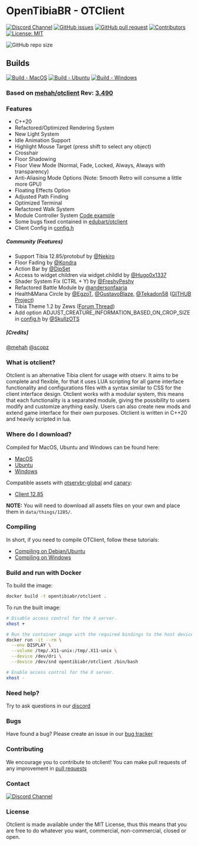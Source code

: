 # OpenTibiaBR - OTClient

[![Discord Channel](https://img.shields.io/discord/528117503952551936.svg?style=flat-square&logo=discord)](https://discord.gg/3NxYnyV)
[![GitHub issues](https://img.shields.io/github/issues/opentibiabr/otclient)](https://github.com/opentibiabr/otclient/issues)
[![GitHub pull request](https://img.shields.io/github/issues-pr/opentibiabr/otclient)](https://github.com/opentibiabr/otclient/pulls)
[![Contributors](https://img.shields.io/github/contributors/opentibiabr/otclient.svg?style=flat-square)](https://github.com/opentibiabr/otclient/graphs/contributors)
[![License: MIT](https://img.shields.io/badge/License-MIT-yellow.svg)](https://github.com/opentibiabr/otclient/blob/develop/LICENSE)

![GitHub repo size](https://img.shields.io/github/repo-size/opentibiabr/otclient)

## Builds

[![Build - MacOS](https://github.com/opentibiabr/otclient/actions/workflows/build-macos.yml/badge.svg)](https://github.com/opentibiabr/otclient/actions/workflows/build-macos.yml)
[![Build - Ubuntu](https://github.com/opentibiabr/otclient/actions/workflows/build-ubuntu.yml/badge.svg)](https://github.com/opentibiabr/otclient/actions/workflows/build-ubuntu.yml)
[![Build - Windows](https://github.com/opentibiabr/otclient/actions/workflows/build-windows.yml/badge.svg)](https://github.com/opentibiabr/otclient/actions/workflows/build-windows.yml)

### Based on [mehah/otclient](https://github.com/mehah/otclient) Rev: [3.490](https://github.com/mehah/otclient/commit/c4433f3dba1e2790038495ab056848e3344190ac)

### Features

- C++20
- Refactored/Optimized Rendering System
- New Light System
- Idle Animation Support
- Highlight Mouse Target (press shift to select any object)
- Crosshair
- Floor Shadowing
- Floor View Mode (Normal, Fade, Locked, Always, Always with transparency)
- Anti-Aliasing Mode Options (Note: Smooth Retro will consume a little more GPU)
- Floating Effects Option
- Adjusted Path Finding
- Optimized Terminal
- Refactored Walk System
- Module Controller System [Code example](https://github.com/mehah/otclient/blob/main/modules/game_minimap/minimap.lua)
- Some bugs fixed contained in [edubart/otclient](https://github.com/edubart/otclient)
- Client Config in [config.h](https://github.com/mehah/otclient/blob/main/src/client/config.h)

##### Community (Features)
- Support Tibia 12.85/protobuf by [@Nekiro](https://github.com/nekiro)
- Floor Fading by [@Kondra](https://github.com/OTCv8)
- Action Bar by [@DipSet](https://github.com/Dip-Set1)
- Access to widget children via widget.childId by [@Hugo0x1337](https://github.com/Hugo0x1337)
- Shader System Fix (CTRL + Y) by [@FreshyPeshy](https://github.com/FreshyPeshy)
- Refactored Battle Module by [@andersonfaaria](https://github.com/andersonfaaria)
- Health&Mana Circle by [@EgzoT](https://github.com/EgzoT), [@GustavoBlaze](https://github.com/GustavoBlaze), [@Tekadon58](https://github.com/Tekadon58) ([GITHUB Project](https://github.com/EgzoT/-OTClient-Mod-health_and_mana_circle))
- Tibia Theme 1.2 by Zews ([Forum Thread](https://otland.net/threads/otc-tibia-theme-v1-2.230988/))
- Add option ADJUST_CREATURE_INFORMATION_BASED_ON_CROP_SIZE in [config.h](https://github.com/mehah/otclient/blob/cache-for-all/src/client/config.h) by [@SkullzOTS](https://github.com/SkullzOTS)

##### [Credits]
[@mehah](https://github.com/mehah) [@scopz](https://github.com/scopz)

### What is otclient?

Otclient is an alternative Tibia client for usage with otserv. It aims to be complete and flexible,
for that it uses LUA scripting for all game interface functionality and configurations files with a syntax
similar to CSS for the client interface design. Otclient works with a modular system, this means
that each functionality is a separated module, giving the possibility to users modify and customize
anything easily. Users can also create new mods and extend game interface for their own purposes.
Otclient is written in C++20 and heavily scripted in lua.

### Where do I download?

Compiled for MacOS, Ubuntu and Windows can be found here:
* [MacOS](https://github.com/opentibiabr/otclient/actions/workflows/build-macos.yml)
* [Ubuntu](https://github.com/opentibiabr/otclient/actions/workflows/build-ubuntu.yml)
* [Windows](https://github.com/opentibiabr/otclient/actions/workflows/build-windows.yml)

Compatible assets with [otservbr-global](https://github.com/opentibiabr/otservbr-global) and [canary](https://github.com/opentibiabr/canary):
* [Client 12.85](https://github.com/dudantas/tibia-client/archive/refs/heads/12.85.11525.zip)

**NOTE:** You will need to download all assets files on your own and place them in `data/things/1285/`.

### Compiling

In short, if you need to compile OTClient, follow these tutorials:
* [Compiling on Debian/Ubuntu](https://github.com/opentibiabr/otclient/wiki/Compiling-on-Debian-or-Ubuntu)
* [Compiling on Windows](https://github.com/opentibiabr/otclient/wiki/Compiling-on-Windows)

### Build and run with Docker

To build the image:

```sh
docker build -t opentibiabr/otclient .
```

To run the built image:

```sh
# Disable access control for the X server.
xhost +

# Run the container image with the required bindings to the host devices and volumes.
docker run -it --rm \
  --env DISPLAY \
  --volume /tmp/.X11-unix:/tmp/.X11-unix \
  --device /dev/dri \
  --device /dev/snd opentibiabr/otclient /bin/bash

# Enable access control for the X server.
xhost -
```

### Need help?

Try to ask questions in our [discord](https://discord.gg/3NxYnyV)

### Bugs

Have found a bug? Please create an issue in our [bug tracker](https://github.com/opentibiabr/otclient/issues)

### Contributing

We encourage you to contribute to otclient! You can make pull requests of any improvement in [pull requests](https://github.com/opentibiabr/otclient/pulls)

### Contact

[![Discord Channel](https://img.shields.io/discord/528117503952551936.svg?label=discord)](https://discord.gg/3NxYnyV)

### License

Otclient is made available under the MIT License, thus this means that you are free
to do whatever you want, commercial, non-commercial, closed or open.
